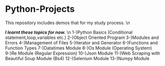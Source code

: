# Python-Projects


This repository includes demos that for my study process. \n

***I learnt these topics for now.*** \n
1-)Python Basics (Conditional statement,loop,variables etc.)
2-)Object Oriented Program
3-)Modules and Errors
4-)Management of Files
5-)Iterator and Generator
6-)Functions and Function Types
7-)Datatimes Module
8-)Os Module (Operating System)
9-)Re Module (Regular Expression)
10-)Json Module
11-)Web Scraping with Beautiful Soup Module (Bs4)
12-)Selenium Module
13-)Numpy Module
